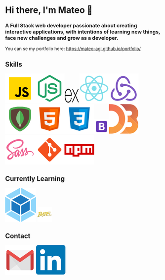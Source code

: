 # Hi there, I'm Mateo 👋

### A Full Stack web developer passionate about creating interactive applications, with intentions of learning new things, face new challenges and grow as a developer.

You can se my portfolio here: https://mateo-agl.github.io/portfolio/

## Skills
<img src="https://raw.githubusercontent.com/mateo-agl/mateo-agl/main/icons/javascript.svg"><img src="https://raw.githubusercontent.com/mateo-agl/mateo-agl/main/icons/node.svg"><img src="https://raw.githubusercontent.com/mateo-agl/mateo-agl/main/icons/express.svg" width="48px" height="48px"><img src="https://raw.githubusercontent.com/mateo-agl/mateo-agl/main/icons/react.svg"><img src="https://raw.githubusercontent.com/mateo-agl/mateo-agl/main/icons/redux.svg"><img src="https://raw.githubusercontent.com/mateo-agl/mateo-agl/main/icons/mongodb.svg"><img src="https://raw.githubusercontent.com/mateo-agl/mateo-agl/main/icons/html.svg"><img src="https://raw.githubusercontent.com/mateo-agl/mateo-agl/main/icons/css.svg"><img src="https://raw.githubusercontent.com/mateo-agl/mateo-agl/main/icons/bootstrap.svg" width="48px" height="48px"><img src="https://raw.githubusercontent.com/mateo-agl/mateo-agl/main/icons/d3.svg"><img src="https://raw.githubusercontent.com/mateo-agl/mateo-agl/main/icons/sass.svg"><img src="https://raw.githubusercontent.com/mateo-agl/mateo-agl/main/icons/git.svg"><img src="https://raw.githubusercontent.com/mateo-agl/mateo-agl/main/icons/npm.svg">

## Currently Learning
<img src="https://raw.githubusercontent.com/mateo-agl/mateo-agl/main/icons/webpack.svg"> <img src="https://raw.githubusercontent.com/mateo-agl/mateo-agl/main/icons/babel.svg" width="48px" height="48px">

## Contact
<a href="mailto:aguilarmateo.1604@gmail.com"><img src="https://raw.githubusercontent.com/mateo-agl/mateo-agl/main/icons/gmail.svg"></a>
<a href="https://www.linkedin.com/in/mateo-aguilar-058b791a8/" target="_blank"><img src="https://raw.githubusercontent.com/mateo-agl/mateo-agl/main/icons/linkedin.svg"></a>
